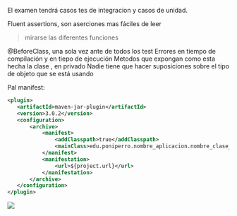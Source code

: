 El examen tendrá casos tes de integracion y casos de unidad.

Fluent assertions, son aserciones mas fáciles de leer
> mirarse las diferentes funciones

@BeforeClass, una sola vez ante de todos los test
Errores en tiempo de compilación y en tiepo de ejecución
Metodos que expongan como esta hecha la clase , en privado
Nadie tiene que hacer suposiciones sobre el tipo de objeto que se está usando

Pal manifest:
 ```xml
<plugin>
    <artifactId>maven-jar-plugin</artifactId>
    <version>3.0.2</version>
    <configuration>
        <archive>
            <manifest>
                <addClasspath>true</addClasspath>
                <mainClass>edu.poniperro.nombre_aplicacion.nombre_clase_con_el_main</mainClass>
            </manifest>
            <manifestation>
                <url>${project.url}</url>
            </manifestation>
        </archive>
    </configuration>
</plugin>
```
![](https://i.imgur.com/yj7yfew.png)
